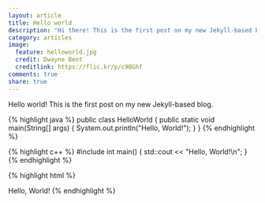 ```yaml
---
layout: article
title: Hello world
description: "Hi there! This is the first post on my new Jekyll-based blog! I hope you have fun reading it."
category: articles
image:
  feature: helloworld.jpg
  credit: Dwayne Bent
  creditlink: https://flic.kr/p/c9BGhf
comments: true
share: true
---
```


Hello world! This is the first post on my new Jekyll-based blog.

{% highlight java %}
public class HelloWorld {
 public static void main(String[] args) {
 System.out.println("Hello, World!");
 }
}
{% endhighlight %}

{% highlight c++ %}
#include <iostream>
int main()
{
 std::cout << "Hello, World!\n";
}
{% endhighlight %}

{% highlight html %}
<html>
<body>
 Hello, World!
</body>
</html>
{% endhighlight %}
